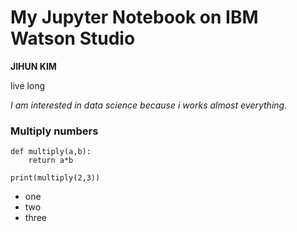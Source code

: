 # My Jupyter Notebook on IBM Watson Studio
**JIHUN KIM**

live long

*I am interested in data science because i works almost everything.*

### Multiply numbers

```
def multiply(a,b):
    return a*b

print(multiply(2,3))
```


- one
- two
- three
